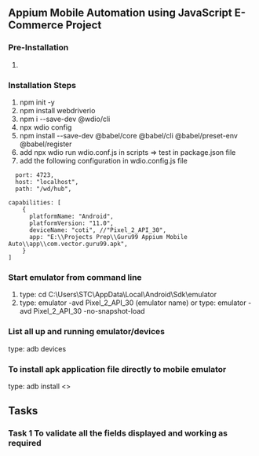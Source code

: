 ## Appium Mobile Automation using JavaScript E-Commerce Project

### Pre-Installation

1.

### Installation Steps

1. npm init -y
2. npm install webdriverio
3. npm i --save-dev @wdio/cli
4. npx wdio config
5. npm install --save-dev @babel/core @babel/cli @babel/preset-env @babel/register
6. add npx wdio run wdio.conf.js in scripts => test in package.json file
7. add the following configuration in wdio.config.js file

```
  port: 4723,
  host: "localhost",
  path: "/wd/hub",
```

```
capabilities: [
    {
      platformName: "Android",
      platformVersion: "11.0",
      deviceName: "coti", //"Pixel_2_API_30",
      app: "E:\\Projects Prep\\Guru99 Appium Mobile Auto\\app\\com.vector.guru99.apk",
    }
]
```

### Start emulator from command line

1. type: cd C:\Users\STC\AppData\Local\Android\Sdk\emulator
2. type: emulator -avd Pixel_2_API_30 (emulator name)
   or
   type: emulator -avd Pixel_2_API_30 -no-snapshot-load

### List all up and running emulator/devices

type: adb devices

### To install apk application file directly to mobile emulator

type: adb install <<apk file path>>

## Tasks

### Task 1 To validate all the fields displayed and working as required
